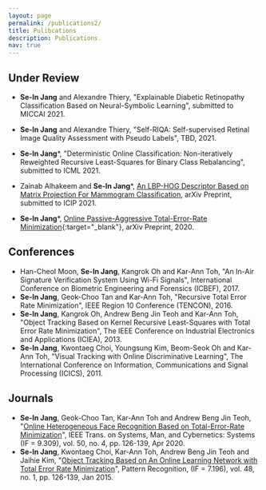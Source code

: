 ```yaml
---
layout: page
permalink: /publications2/
title: Pulibcations
description: Publications.
nav: true
---
```


## Under Review

- **Se-In Jang** and Alexandre Thiery, "Explainable Diabetic Retinopathy Classification Based on Neural-Symbolic Learning", submitted to MICCAI 2021.

- **Se-In Jang** and Alexandre Thiery, "Self-RIQA: Self-supervised Retinal Image Quality Assessment with Pseudo Labels", TBD, 2021. 

- **Se-In Jang***, "Deterministic Online Classification: Non-iteratively Reweighted Recursive Least-Squares for Binary Class Rebalancing", submitted to ICML 2021.

- Zainab Alhakeem and **Se-In Jang***, [An LBP-HOG Descriptor Based on Matrix Projection For Mammogram Classification](https://arxiv.org/abs/1904.00187), arXiv Preprint, submitted to ICIP 2021.

- **Se-In Jang***, [Online Passive-Aggressive Total-Error-Rate Minimization](https://arxiv.org/abs/2002.01771){:target="_blank"}, arXiv Preprint, 2020.



## Conferences
- Han-Cheol Moon, **Se-In Jang**, Kangrok Oh and Kar-Ann Toh, "An In-Air Signature Verification System Using Wi-Fi Signals", International Conference on Biometric Engineering and Forensics (ICBEF), 2017.
- **Se-In Jang**, Geok-Choo Tan and Kar-Ann Toh, "Recursive Total Error Rate Minimization", IEEE Region 10 Conference (TENCON), 2016.
- **Se-In Jang**, Kangrok Oh, Andrew Beng Jin Teoh and Kar-Ann Toh, "Object Tracking Based on Kernel Recursive Least-Squares with Total Error Rate Minimization", The IEEE Conference on Industrial Electronics and Applications (ICIEA), 2013.
- **Se-In Jang**, Kwontaeg Choi, Youngsung Kim, Beom-Seok Oh and Kar-Ann Toh, "Visual Tracking with Online Discriminative Learning", The International Conference on Information, Communications and Signal Processing (ICICS), 2011.

## Journals
- **Se-In Jang**, Geok-Choo Tan, Kar-Ann Toh and Andrew Beng Jin Teoh, "[Online Heterogeneous Face Recognition Based on Total-Error-Rate Minimization](https://doi.org/10.1109/TSMC.2017.2724761)", IEEE Trans. on Systems, Man, and Cybernetics: Systems (IF = 9.309), vol. 50, no. 4, pp. 126-139, Apr 2020. 
- **Se-In Jang**, Kwontaeg Choi, Kar-Ann Toh, Andrew Beng Jin Teoh and Jaihie Kim, "[Object Tracking Based on An Online Learning Network with Total Error Rate Minimization](https://doi.org/10.1016/j.patcog.2014.07.020)", Pattern Recognition, (IF = 7.196), vol. 48, no. 1, pp. 126-139, Jan 2015.
